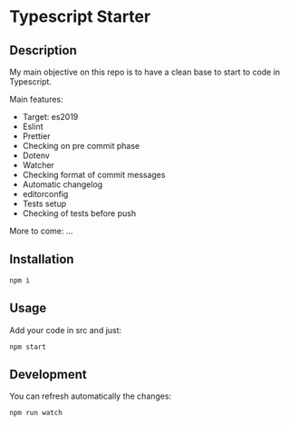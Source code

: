 # Typescript Starter

## Description

My main objective on this repo is to have a clean base to start to code in Typescript.

Main features:

- Target: es2019
- Eslint
- Prettier
- Checking on pre commit phase
- Dotenv
- Watcher
- Checking format of commit messages
- Automatic changelog
- editorconfig
- Tests setup
- Checking of tests before push

More to come:
...

## Installation

```
npm i
```

## Usage

Add your code in src and just:

```
npm start
```

## Development

You can refresh automatically the changes:

```
npm run watch
```
